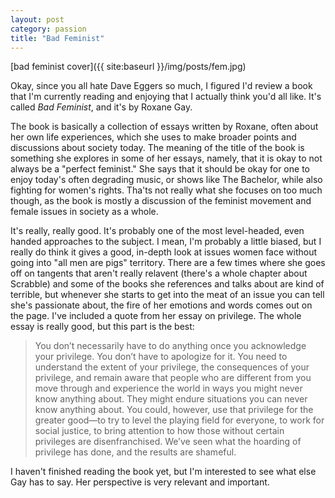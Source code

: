 ```yaml
---
layout: post
category: passion
title: "Bad Feminist"
---
```

[bad feminist cover]({{ site:baseurl }}/img/posts/fem.jpg)

Okay, since you all hate Dave Eggers so much, I figured I'd review a book that I'm currently reading and enjoying that I actually think you'd all like. It's called *Bad Feminist*, and it's by Roxane Gay. 

The book is basically a collection of essays written by Roxane, often about her own life experiences, which she uses to make broader points and discussions about society today. The meaning of the title of the book is something she explores in some of her essays, namely, that it is okay to not always be a "perfect feminist." She says that it should be okay for one to enjoy today's often degrading music, or shows like The Bachelor, while also fighting for women's rights. Tha'ts not really what she focuses on too much though, as the book is mostly a discussion of the feminist movement and female issues in society as a whole. 

It's really, really good. It's probably one of the most level-headed, even handed approaches to the subject. I mean, I'm probably a little biased, but I really do think it gives a good, in-depth look at issues women face without going into "all men are pigs" territory. There are a few times where she goes off on tangents that aren't really relavent (there's a whole chapter about Scrabble) and some of the books she references and talks about are kind of terrible, but whenever she starts to get into the meat of an issue you can tell she's passionate about, the fire of her emotions and words comes out on the page.  I've included a quote from her essay on privilege. The whole essay is really good, but this part is the best:

>You don’t necessarily have to do anything once you acknowledge your privilege. You don’t have to apologize for it. You need to understand the extent of your privilege, the consequences of your privilege, and remain aware that people who are different from you move through and experience the world in ways you might never know anything about. They might endure situations you can never know anything about. You could, however, use that privilege for the greater good—to try to level the playing field for everyone, to work for social justice, to bring attention to how those without certain privileges are disenfranchised. We’ve seen what the hoarding of privilege has done, and the results are shameful.

I haven't finished reading the book yet, but I'm interested to see what else Gay has to say. Her perspective is very relevant and important. 
